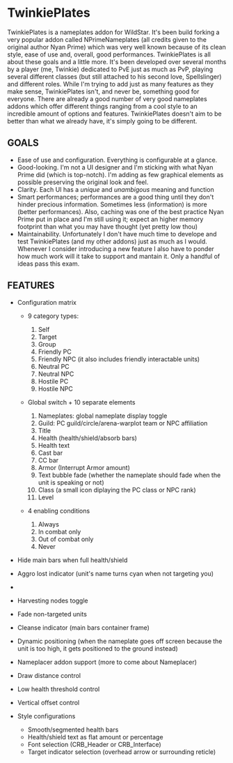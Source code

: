 # TwinkiePlates
TwinkiePlates is a nameplates addon for WildStar. It's been build forking a very popular addon called NPrimeNameplates (all credits given to the original author Nyan Prime) which was very well known because of its clean style, ease of use and, overall, good performances.
TwinkiePlates is all about these goals and a little more. It's been developed over several months by a player (me, Twinkie) dedicated to PvE just as much as PvP, playing several different classes (but still attached to his second love, Spellslinger) and different roles.
While I'm trying to add just as many features as they make sense, TwinkiePlates isn't, and never be, something good for everyone. There are already a good number of very good nameplates addons which offer different things ranging from a cool style to an incredible amount of options and features. TwinkiePlates doesn't aim to be better than what we already have, it's simply going to be different.

## GOALS
* Ease of use and configuration. Everything is configurable at a glance.
* Good-looking. I'm not a UI designer and I'm sticking with what Nyan Prime did (which is top-notch). I'm adding as few graphical elements as possible preserving the original look and feel.
* Clarity. Each UI has a _unique_ and _unambigous_ meaning and function
* Smart performances; performances are a good thing until they don't hinder precious information. Sometimes less (information) is more (better performances). Also, caching was one of the best practice Nyan Prime put in place and I'm still using it; expect an higher memory footprint than what you may have thought (yet pretty low thou)
* Maintainability. Unfortunately I don't have much time to develope and test TwinkiePlates (and my other addons) just as much as I would. Whenever I consider introducing a new feature I also have to ponder how much work will it take to support and mantain it. Only a handful of ideas pass this exam.

## FEATURES

* Configuration matrix
  - 9 category types:
    1. Self
    2. Target
    3. Group
    4. Friendly PC
    5. Friendly NPC (it also includes friendly interactable units)
    6. Neutral PC
    7. Neutral NPC
    8. Hostile PC
    9. Hostile NPC
    
  - Global switch + 10 separate elements
    1. Nameplates: global nameplate display toggle
    2. Guild: PC guild/circle/arena-warplot team or NPC affiliation
    3. Title
    4. Health (health/shield/absorb bars)
    5. Health text
    6. Cast bar
    7. CC bar
    8. Armor (Interrupt Armor amount)
    9. Text bubble fade (whether the nameplate should fade when the unit is speaking or not)
    10. Class (a small icon diplaying the PC class or NPC rank)
    11. Level
    
  - 4 enabling conditions
    1. Always
    2. In combat only
    3. Out of combat only
    4. Never

* Hide main bars when full health/shield
* Aggro lost indicator (unit's name turns cyan when not targeting you)
* 
* Harvesting nodes toggle
* Fade non-targeted units
* Cleanse indicator (main bars container frame)
* Dynamic positioning (when the nameplate goes off screen because the unit is too high, it gets positioned to the ground instead)
* Nameplacer addon support (more to come about Nameplacer)
* Draw distance control
* Low health threshold control
* Vertical offset control
* Style configurations
  - Smooth/segmented health bars
  - Health/shield text as flat amount or percentage
  - Font selection (CRB_Header or CRB_Interface)
  - Target indicator selection (overhead arrow or surrounding reticle)
